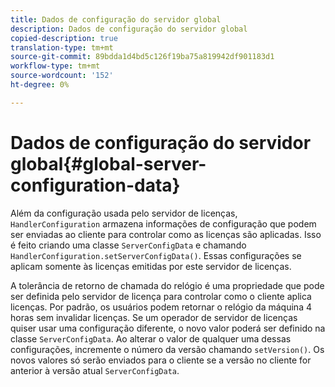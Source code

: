```yaml
---
title: Dados de configuração do servidor global
description: Dados de configuração do servidor global
copied-description: true
translation-type: tm+mt
source-git-commit: 89bdda1d4bd5c126f19ba75a819942df901183d1
workflow-type: tm+mt
source-wordcount: '152'
ht-degree: 0%

---
```



# Dados de configuração do servidor global{#global-server-configuration-data}

Além da configuração usada pelo servidor de licenças, `HandlerConfiguration` armazena informações de configuração que podem ser enviadas ao cliente para controlar como as licenças são aplicadas. Isso é feito criando uma classe `ServerConfigData` e chamando `HandlerConfiguration.setServerConfigData()`. Essas configurações se aplicam somente às licenças emitidas por este servidor de licenças.

A tolerância de retorno de chamada do relógio é uma propriedade que pode ser definida pelo servidor de licença para controlar como o cliente aplica licenças. Por padrão, os usuários podem retornar o relógio da máquina 4 horas sem invalidar licenças. Se um operador de servidor de licenças quiser usar uma configuração diferente, o novo valor poderá ser definido na classe `ServerConfigData`. Ao alterar o valor de qualquer uma dessas configurações, incremente o número da versão chamando `setVersion()`. Os novos valores só serão enviados para o cliente se a versão no cliente for anterior à versão atual `ServerConfigData`.
